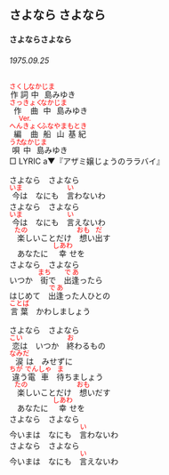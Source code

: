 <style type="text/css">
    ruby{
        ruby-position: over;
    }
    ruby > rt{font-size: 12px;color:red;}
    p{font:16px;font-size: '楷体'}
</style>
## さよなら さよなら
#### さよならさよなら
###### 1975.09.25


<ruby><rb>作詞</rb><rp>(</rp><rt>さくし</rt><rp>)</rp></ruby> <ruby><rb>中島</rb><rp>(</rp><rt>なかじま</rt><rp>)</rp></ruby>みゆき   
<ruby><rb>作曲</rb><rp>(</rp><rt>さっきょく</rt><rp>)</rp></ruby>  <ruby><rb>中島</rb><rp>(</rp><rt>なかじま</rt><rp>)</rp></ruby>みゆき  
<ruby><rb><ruby><rb>編曲</rb><rp>(</rp><rt>へんきょく</rt><rp>)</rp></ruby> </rb><rp>(</rp><rt>Ver.</rt><rp>)</rp></ruby>   <ruby><rb>船山</rb><rp>(</rp><rt>ふなやま</rt><rp>)</rp></ruby><ruby><rb>基紀</rb><rp>(</rp><rt>もとき</rt><rp>)</rp></ruby>  
<ruby><rb>唄</rb><rp>(</rp><rt>うた</rt><rp>)</rp></ruby>  <ruby><rb>中島</rb><rp>(</rp><rt>なかじま</rt><rp>)</rp></ruby>みゆき        
□ LYRIC </rb><rp>(</rp><rt>a</rt><rp>)</rp></ruby>▼『アザミ嬢じょうのララバイ』  


さよなら　さよなら  
<ruby><rb>今</rb><rp>(</rp><rt>いま</rt><rp>)</rp></ruby>は　なにも　<ruby><rb>言</rb><rp>(</rp><rt>い</rt><rp>)</rp></ruby>わないわ  
さよなら　さよなら  
<ruby><rb>今</rb><rp>(</rp><rt>いま</rt><rp>)</rp></ruby>は　なにも　<ruby><rb>言</rb><rp>(</rp><rt>い</rt><rp>)</rp></ruby>えないわ  
　<ruby><rb>楽</rb><rp>(</rp><rt>たの</rt><rp>)</rp></ruby>しいことだけ　<ruby><rb>想</rb><rp>(</rp><rt>おも</rt><rp>)</rp></ruby>い<ruby><rb>出</rb><rp>(</rp><rt>だ</rt><rp>)</rp></ruby>す  
　あなたに　<ruby><rb>幸</rb><rp>(</rp><rt>しあわ</rt><rp>)</rp></ruby>せを  
さよなら　さよなら  
いつか　<ruby><rb>街</rb><rp>(</rp><rt>まち</rt><rp>)</rp></ruby>で　<ruby><rb>出逢</rb><rp>(</rp><rt>であ</rt><rp>)</rp></ruby>ったら  
はじめて　<ruby><rb>出逢</rb><rp>(</rp><rt>であ</rt><rp>)</rp></ruby>った人ひとの  
<ruby><rb>言葉</rb><rp>(</rp><rt>ことば</rt><rp>)</rp></ruby>　かわしましょう  
  
さよなら　さよなら  
<ruby><rb>恋</rb><rp>(</rp><rt>こい</rt><rp>)</rp></ruby>は　いつか　<ruby><rb>終</rb><rp>(</rp><rt>お</rt><rp>)</rp></ruby>わるもの  
<ruby><rb>涙</rb><rp>(</rp><rt>なみだ</rt><rp>)</rp></ruby>は　みせずに  
<ruby><rb>違</rb><rp>(</rp><rt>ちが</rt><rp>)</rp></ruby>う<ruby><rb>電車</rb><rp>(</rp><rt>でんしゃ</rt><rp>)</rp></ruby>　<ruby><rb>待</rb><rp>(</rp><rt>ま</rt><rp>)</rp></ruby>ちましょう  
　<ruby><rb>楽</rb><rp>(</rp><rt>たの</rt><rp>)</rp></ruby>しいことだけ　<ruby><rb>想</rb><rp>(</rp><rt>おも</rt><rp>)</rp></ruby>いだす  
　あなたに　<ruby><rb>幸</rb><rp>(</rp><rt>しあわ</rt><rp>)</rp></ruby>せを  
さよなら　さよなら  
今いまは　なにも　<ruby><rb>言</rb><rp>(</rp><rt>い</rt><rp>)</rp></ruby>わないわ  
さよなら　さよなら  
今いまは　なにも　<ruby><rb>言</rb><rp>(</rp><rt>い</rt><rp>)</rp></ruby>えないわ  
